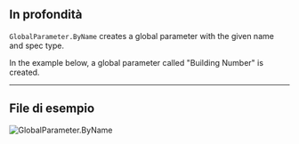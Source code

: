 ## In profondità
`GlobalParameter.ByName` creates a global parameter with the given name and spec type.

In the example below, a global parameter called "Building Number" is created.
___
## File di esempio

![GlobalParameter.ByName](./Revit.Elements.GlobalParameter.ByName_img.jpg)
